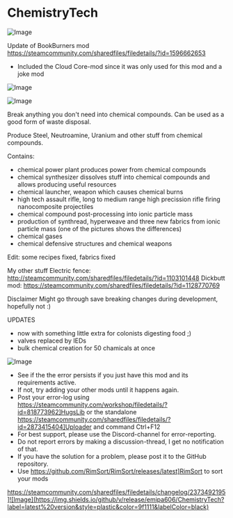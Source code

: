 # ChemistryTech

![Image](https://i.imgur.com/buuPQel.png)

Update of BookBurners mod
https://steamcommunity.com/sharedfiles/filedetails/?id=1596662653

- Included the Cloud Core-mod since it was only used for this mod and a joke mod

![Image](https://i.imgur.com/pufA0kM.png)

	
![Image](https://i.imgur.com/Z4GOv8H.png)

Break anything you don't need into chemical compounds. Can be used as a good form of waste disposal.

Produce Steel, Neutroamine, Uranium and other stuff from chemical compounds.


Contains:
- chemical power plant produces power from chemical compounds
- chemical synthesizer dissolves stuff into chemical compounds and allows producing useful resources
- chemical launcher, weapon which causes chemical burns
- high tech assault rifle, long to medium range high precission rifle firing nanocomposite projectiles
- chemical compound post-processing into ionic particle mass
- production of synthread, hyperweave and three new fabrics from ionic particle mass (one of the pictures shows the differences)
- chemical gases
- chemical defensive structures and chemical weapons

Edit: some recipes fixed, fabrics fixed

My other stuff
Electric fence: http://steamcommunity.com/sharedfiles/filedetails/?id=1103101448
Dickbutt mod: https://steamcommunity.com/sharedfiles/filedetails/?id=1128770769


Disclaimer
Might go through save breaking changes during development, hopefully not :)

UPDATES
- now with something little extra for colonists digesting food ;)
- valves replaced by IEDs
- bulk chemical creation for 50 chamicals at once

![Image](https://i.imgur.com/PwoNOj4.png)



-  See if the the error persists if you just have this mod and its requirements active.
-  If not, try adding your other mods until it happens again.
-  Post your error-log using https://steamcommunity.com/workshop/filedetails/?id=818773962]HugsLib or the standalone https://steamcommunity.com/sharedfiles/filedetails/?id=2873415404]Uploader and command Ctrl+F12
-  For best support, please use the Discord-channel for error-reporting.
-  Do not report errors by making a discussion-thread, I get no notification of that.
-  If you have the solution for a problem, please post it to the GitHub repository.
-  Use https://github.com/RimSort/RimSort/releases/latest]RimSort to sort your mods



https://steamcommunity.com/sharedfiles/filedetails/changelog/2373492195]![Image](https://img.shields.io/github/v/release/emipa606/ChemistryTech?label=latest%20version&style=plastic&color=9f1111&labelColor=black)

